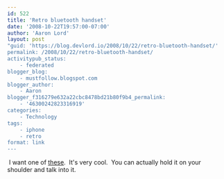 ```yaml
---
id: 522
title: 'Retro bluetooth handset'
date: '2008-10-22T19:57:00-07:00'
author: 'Aaron Lord'
layout: post
"guid: 'https://blog.devlord.io/2008/10/22/retro-bluetooth-handset/'
permalink: /2008/10/22/retro-bluetooth-handset/
activitypub_status:
    - federated
blogger_blog:
    - mustfollow.blogspot.com
blogger_author:
    - Aaron
blogger_f316279e632a22cbc8478bd21b80f9b4_permalink:
    - '46300242823316919'
categories:
    - Technology
tags:
    - iphone
    - retro
format: link
---
```


<a href="http://www.thinkgeek.com/gadgets/cellphone/8928/"><img src="http://www.thinkgeek.com/images/products/additional/large/bluetooth_retro_handset_off.jpg" alt="" border="0" /></a>
I want one of <a href="http://www.thinkgeek.com/gadgets/cellphone/8928/">these</a>.  It's very cool.  You can actually hold it on your shoulder and talk into it.
<div class="blogger-post-footer"><img src="" alt="" width="1" height="1" /></div>